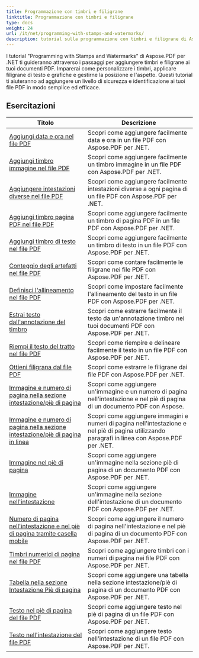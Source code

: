 ```yaml
---
title: Programmazione con timbri e filigrane
linktitle: Programmazione con timbri e filigrane
type: docs
weight: 24
url: /it/net/programming-with-stamps-and-watermarks/
description: tutorial sulla programmazione con timbri e filigrane di Aspose.PDF per .NET insegnano come aggiungere elementi di sicurezza e personalizzazione ai documenti PDF.
---
```


I tutorial "Programming with Stamps and Watermarks" di Aspose.PDF per .NET ti guideranno attraverso i passaggi per aggiungere timbri e filigrane ai tuoi documenti PDF. Imparerai come personalizzare i timbri, applicare filigrane di testo e grafiche e gestirne la posizione e l'aspetto. Questi tutorial ti aiuteranno ad aggiungere un livello di sicurezza e identificazione ai tuoi file PDF in modo semplice ed efficace.

## Esercitazioni
| Titolo | Descrizione |
| --- | --- | 
| [Aggiungi data e ora nel file PDF](./add-date-time-stamp/) | Scopri come aggiungere facilmente data e ora in un file PDF con Aspose.PDF per .NET. |  
| [Aggiungi timbro immagine nel file PDF](./add-image-stamp/) | Scopri come aggiungere facilmente un timbro immagine in un file PDF con Aspose.PDF per .NET. |  
| [Aggiungere intestazioni diverse nel file PDF](./adding-different-headers/) | Scopri come aggiungere facilmente intestazioni diverse a ogni pagina di un file PDF con Aspose.PDF per .NET. |  
| [Aggiungi timbro pagina PDF nel file PDF](./add-pdf-page-stamp/) | Scopri come aggiungere facilmente un timbro di pagina PDF in un file PDF con Aspose.PDF per .NET. |  
| [Aggiungi timbro di testo nel file PDF](./add-text-stamp/) | Scopri come aggiungere facilmente un timbro di testo in un file PDF con Aspose.PDF per .NET. |  
| [Conteggio degli artefatti nel file PDF](./counting-artifacts/) | Scopri come contare facilmente le filigrane nei file PDF con Aspose.PDF per .NET. |  
| [Definisci l'allineamento nel file PDF](./define-alignment/) | Scopri come impostare facilmente l'allineamento del testo in un file PDF con Aspose.PDF per .NET. |  
| [Estrai testo dall'annotazione del timbro](./extract-text-from-stamp-annotation/) | Scopri come estrarre facilmente il testo da un'annotazione timbro nei tuoi documenti PDF con Aspose.PDF per .NET. |  
| [Riempi il testo del tratto nel file PDF](./fill-stroke-text/) | Scopri come riempire e delineare facilmente il testo in un file PDF con Aspose.PDF per .NET. |  
| [Ottieni filigrana dal file PDF](./get-watermark/) | Scopri come estrarre le filigrane dai file PDF con Aspose.PDF per .NET. |  
| [Immagine e numero di pagina nella sezione intestazione/piè di pagina](./image-and-page-number-in-header-footer-section/) | Scopri come aggiungere un'immagine e un numero di pagina nell'intestazione e nel piè di pagina di un documento PDF con Aspose. |  
| [Immagine e numero di pagina nella sezione intestazione/piè di pagina in linea](./image-and-page-number-in-header-footer-section-inline/) | Scopri come aggiungere immagini e numeri di pagina nell'intestazione e nel piè di pagina utilizzando paragrafi in linea con Aspose.PDF per .NET. |  
| [Immagine nel piè di pagina](./image-in-footer/) | Scopri come aggiungere un'immagine nella sezione piè di pagina di un documento PDF con Aspose.PDF per .NET. |  
| [Immagine nell'intestazione](./image-in-header/) | Scopri come aggiungere un'immagine nella sezione dell'intestazione di un documento PDF con Aspose.PDF per .NET. |  
| [Numero di pagina nell'intestazione e nel piè di pagina tramite casella mobile](./page-number-in-header-footer-using-floating-box/) | Scopri come aggiungere il numero di pagina nell'intestazione e nel piè di pagina di un documento PDF con Aspose.PDF per .NET. |  
| [Timbri numerici di pagina nel file PDF](./page-number-stamps/) | Scopri come aggiungere timbri con i numeri di pagina nei file PDF con Aspose.PDF per .NET. |  
| [Tabella nella sezione Intestazione Piè di pagina](./table-in-header-footer-section/) | Scopri come aggiungere una tabella nella sezione intestazione/piè di pagina di un documento PDF con Aspose.PDF per .NET. |  
| [Testo nel piè di pagina del file PDF](./text-in-footer/) | Scopri come aggiungere testo nel piè di pagina di un file PDF con Aspose.PDF per .NET. |  
| [Testo nell'intestazione del file PDF](./text-in-header/) | Scopri come aggiungere testo nell'intestazione di un file PDF con Aspose.PDF per .NET. |  